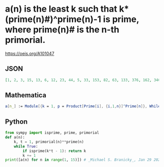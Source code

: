 # a\(n\) is the least k such that k\*\(prime\(n\)\#\)^prime\(n\)\-1 is prime, where prime\(n\)\# is the n\-th primorial\.
https://oeis.org/A101047
## JSON
```JSON
[1, 2, 3, 15, 13, 6, 12, 23, 44, 5, 33, 153, 82, 63, 133, 376, 162, 340, 1009, 30, 9, 12, 2818, 843, 1343, 1348, 42, 125, 1260, 2135, 1856, 2049, 2664, 4585, 2253, 1664, 5397, 2859, 4382, 620, 599, 1072]
```
## Mathematica
```Mathematica
a[n_] := Module[{k = 1, p = Product[Prime[i], {i,1,n}]^Prime[n]}, While[!PrimeQ[k*p-1], k++]; k]; Array[a, 50] (* _Amiram Eldar_, Jul 17 2021 *)
```
## Python
```Python
from sympy import isprime, prime, primorial
def a(n):
    k, t = 1, primorial(n)**prime(n)
    while True:
        if isprime(k*t - 1): return k
        k += 1
print([a(n) for n in range(1, 15)]) # _Michael S. Branicky_, Jan 29 2022
```
